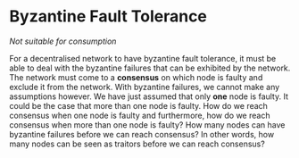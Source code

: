 # Byzantine Fault Tolerance

_Not suitable for consumption_

For a decentralised network to have byzantine fault tolerance, it must be able to deal with the byzantine failures that can be exhibited by the network. The network must come to a **consensus** on which node is faulty and exclude it from the network. With byzantine failures, we cannot make any assumptions however. We have just assumed that only **one** node is faulty. It could be the case that more than one node is faulty. How do we reach consensus when one node is faulty and furthermore, how do we reach consensus when more than one node is faulty? How many nodes can have byzantine failures before we can reach consensus? In other words, how many nodes can be seen as traitors before we can reach consensus?



